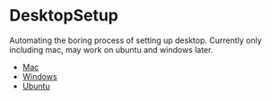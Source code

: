 # DesktopSetup
Automating the boring process of setting up desktop. Currently only including mac, may work on ubuntu and windows later.

- [Mac](./mac/)
- [Windows]()
- [Ubuntu]()